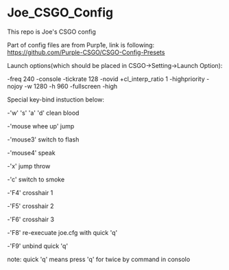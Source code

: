 # Joe_CSGO_Config
This repo is Joe's CSGO config

Part of config files are from Purp1e, link is following: https://github.com/Purple-CSGO/CSGO-Config-Presets

Launch options(which should be placed in CSGO->Setting->Launch Option):

-freq 240 -console -tickrate 128 -novid +cl_interp_ratio 1 -highpriority -nojoy -w 1280 -h 960 -fullscreen -high

Special key-bind instuction below:

  -'w' 's' 'a' 'd'  clean blood
  
  -'mouse whee up'  jump
  
  -'mouse3'         switch to flash
  
  -'mouse4'         speak
  
  -'x'              jump throw
  
  -'c'              switch to smoke
  
  -'F4'             crosshair 1
  
  -'F5'             crosshair 2
  
  -'F6'             crosshair 3
  
  -'F8'             re-execuate joe.cfg with quick 'q'
  
  -'F9'             unbind quick 'q'

note: quick 'q' means press 'q' for twice by command in consolo
